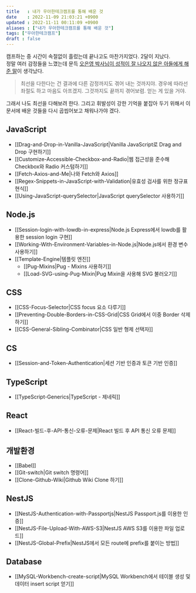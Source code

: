 ```yaml
---
title   : 내가 우아한테크캠프를 통해 배운 것
date    : 2022-11-09 21:03:21 +0900
updated : 2022-11-11 00:11:09 +0900
aliases : ["내가 우아한테크캠프를 통해 배운 것"]
tags: ["우아한테크캠프"]
draft : false
---
```


캠프하는 중 시간이 속절없이 흘렀는데 끝나고도 마찬가지었다. 2달이 지났다.  
정말 여러 감정들을 느꼈는데 문득 [오은영 박사님이 성적이 잘 나오지 않은 아들에게 해준 말](https://v.daum.net/v/caElC7CSCF?from=mtop)이 생각났다. 

> 최선을 다한다는 건 결과에 다른 감정까지도 겪어 내는 것까지야. 경우에 따라선 좌절도 하고 마음도 아프겠지. 그것까지도 끝까지 겪어보렴. 얻는 게 있을 거야.  

그래서 나도 최선을 다해보려 한다. 그리고 휘발성이 강한 기억을 붙잡아 두기 위해서 이 문서에 배운 것들을 다시 곱씹어보고 채워나가야 겠다.

## JavaScript
- [[Drag-and-Drop-in-Vanilla-JavaScript|Vanilla JavaScript로 Drag and Drop 구현하기]]
- [[Customize-Accessible-Checkbox-and-Radio|웹 접근성을 준수해 Checkbox와 Radio 커스텀하기]]
- [[Fetch-Axios-and-Me|나와 Fetch와 Axios]]
- [[Regex-Snippets-in-JavaScript-with-Validation|유효성 검사를 위한 정규표현식]]
- [[Using-JavaScript-querySelector|JavaScript querySelector 사용하기]]


## Node.js
- [[Session-login-with-lowdb-in-express|Node.js Express에서 lowdb를 활용한 session login 구현]]
- [[Working-With-Environment-Variables-in-Node.js|Node.js에서 환경 변수 사용하기]]
- [[Template-Engine|템플릿 엔진]]
	- [[Pug-Mixins|Pug - Mixins 사용하기]]
	- [[Load-SVG-using-Pug-Mixin|Pug Mixin을 사용해 SVG 불러오기]]

## CSS
- [[CSS-Focus-Selector|CSS focus 요소 다루기]]
- [[Preventing-Double-Borders-in-CSS-Grid|CSS Grid에서 이중 Border 삭제하기]]
- [[CSS-General-Sibling-Combinator|CSS 일반 형제 선택자]]

## CS
- [[Session-and-Token-Authentication|세션 기반 인증과 토큰 기반 인증]]

## TypeScript
- [[TypeScript-Generics|TypeScript - 제네릭]]

## React
- [[React-빌드-후-API-통신-오류-문제|React 빌드 후 API 통신 오류 문제]]

## 개발환경
- [[Babel]]
- [[Git-switch|Git switch 명령어]]
- [[Clone-Github-Wiki|Github Wiki Clone 하기]]


## NestJS
- [[NestJS-Authentication-with-Passportjs|NestJS Passport.js를 이용한 인증]]
- [[NestJS-File-Upload-With-AWS-S3|NestJS AWS S3를 이용한 파일 업로드]]
- [[NestJS-Global-Prefix|NestJS에서 모든 route에 prefix를 붙이는 방법]]



## Database
- [[MySQL-Workbench-create-script|MySQL Workbench에서 테이블 생성 및 데이터 insert script 얻기]]
